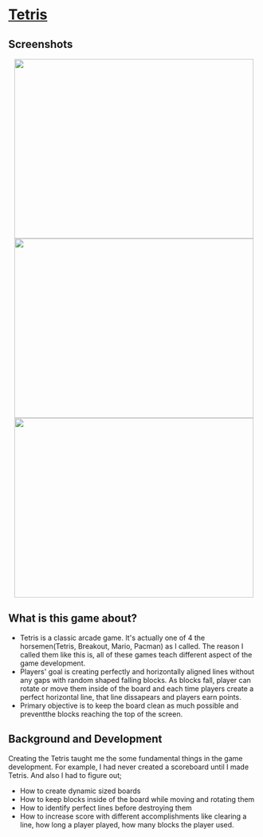 # [Tetris](https://fikretgezer.itch.io/tetris-game)
## Screenshots
<div align="center">
 
</div>
<div align="center">
 <img src="https://github.com/FikretGezer/TetrisGame/assets/64322071/f8efe8d8-8fbf-4778-ac9d-896dc507ecb9" width="480" height="360">
 <img src="https://github.com/FikretGezer/TetrisGame/assets/64322071/32cf2e2e-1eec-4833-8165-417dad44ea68" width="480" height="360">
 <img src="https://github.com/FikretGezer/TetrisGame/assets/64322071/7278c4bc-fd3b-406b-8652-7ae23e2d4c7b" width="480" height="360"> 
</div>

## What is this game about?
* Tetris is a classic arcade game. It's actually one of 4 the horsemen(Tetris, Breakout, Mario, Pacman) as I called. The reason I called them like this is, all of these games teach different aspect of the game development. 
* Players' goal is creating perfectly and horizontally aligned lines without any gaps with random shaped falling blocks. As blocks fall, player can rotate or move them inside of the board and each time players create a perfect horizontal line, 
that line dissapears and players earn points.
* Primary objective is to keep the board clean as much possible and preventthe blocks reaching the top of the screen.

## Background and Development
Creating the Tetris taught me the some fundamental things in the game development. For example, I had never created a scoreboard until I made Tetris. And also I had to figure out;
* How to create dynamic sized boards
* How to keep blocks inside of the board while moving and rotating them
* How to identify perfect lines before destroying them
* How to increase score with different accomplishments like clearing a line, how long a player played, how many blocks the player used.
